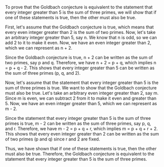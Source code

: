  To prove that the Goldbach conjecture is equivalent to the statement that every integer greater than 5 is the sum of three primes, we will show that if one of these statements is true, then the other must also be true.

First, let's assume that the Goldbach conjecture is true, which means that every even integer greater than 2 is the sum of two primes. Now, let's take an arbitrary integer greater than 5, say n. We know that n is odd, so we can add 2 to it to make it even. Now, we have an even integer greater than 2, which we can represent as n + 2.

Since the Goldbach conjecture is true, n + 2 can be written as the sum of two primes, say p and q. Therefore, we have n + 2 = p + q, which implies n = p + q - 2. This shows that every integer greater than 5 can be written as the sum of three primes (p, q, and 2).

Now, let's assume that the statement that every integer greater than 5 is the sum of three primes is true. We want to show that the Goldbach conjecture must also be true. Let's take an arbitrary even integer greater than 2, say m. Since m is even, we can subtract 2 from it to make it even and greater than 5. Now, we have an even integer greater than 5, which we can represent as m - 2.

Since the statement that every integer greater than 5 is the sum of three primes is true, m - 2 can be written as the sum of three primes, say p, q, and r. Therefore, we have m - 2 = p + q + r, which implies m = p + q + r + 2. This shows that every even integer greater than 2 can be written as the sum of two primes (p and q) since r and 2 are fixed.

Thus, we have shown that if one of these statements is true, then the other must also be true. Therefore, the Goldbach conjecture is equivalent to the statement that every integer greater than 5 is the sum of three primes.